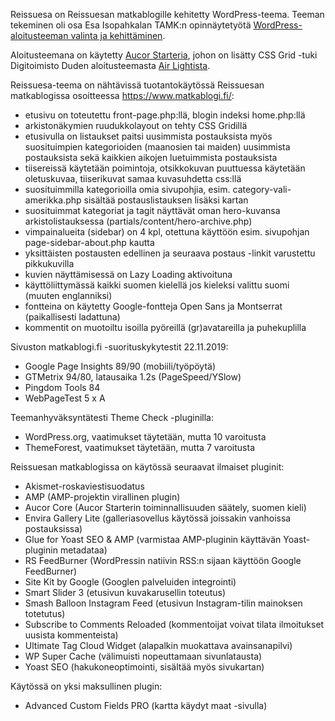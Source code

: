 Reissuesa on Reissuesan matkablogille kehitetty WordPress-teema. Teeman tekeminen oli osa Esa Isopahkalan TAMK:n opinnäytetyötä <a href="https://www.theseus.fi/handle/10024/334323">WordPress-aloitusteeman valinta ja kehittäminen</a>.

Aloitusteemana on käytetty <a href="https://github.com/aucor/aucor-starter">Aucor Starteria</a>, johon on lisätty CSS Grid -tuki Digitoimisto Duden aloitusteemasta <a href="https://github.com/digitoimistodude/air-light">Air Lightista</a>.

Reissuesa-teema on nähtävissä tuotantokäytössä Reissuesan matkablogissa osoitteessa https://www.matkablogi.fi/:

- etusivu on toteutettu front-page.php:llä, blogin indeksi home.php:llä
- arkistonäkymien ruudukkolayout on tehty CSS Gridillä
- etusivulla on listaukset paitsi uusimmista postauksista myös suosituimpien kategorioiden (maanosien tai maiden) uusimmista postauksista sekä kaikkien aikojen luetuimmista postauksista
- tiisereissä käytetään poimintoja, otsikkokuvan puuttuessa käytetään oletuskuvaa, tiiserikuvat samaa kuvasuhdetta css:llä
- suosituimmilla kategorioilla omia sivupohjia, esim. category-vali-amerikka.php sisältää postauslistauksen lisäksi kartan
- suosituimmat kategoriat ja tagit näyttävät oman hero-kuvansa arkistolistauksessa (partials/content/hero-archive.php)
- vimpainalueita (sidebar) on 4 kpl, otettuna käyttöön esim. sivupohjan page-sidebar-about.php kautta
- yksittäisten postausten edellinen ja seuraava postaus -linkit varustettu pikkukuvilla
- kuvien näyttämisessä on Lazy Loading aktivoituna
- käyttöliittymässä kaikki suomen kielellä jos kieleksi valittu suomi (muuten englanniksi)
- fontteina on käytetty Google-fontteja Open Sans ja Montserrat (paikallisesti ladattuna)
- kommentit on muotoiltu isoilla pyöreillä (gr)avatareilla ja puhekuplilla

Sivuston matkablogi.fi -suorituskykytestit 22.11.2019:

- Google Page Insights 89/90 (mobiili/työpöytä)
- GTMetrix 94/80, latausaika 1.2s (PageSpeed/YSlow)
- Pingdom Tools 84
- WebPageTest 5 x A

Teemanhyväksyntätesti Theme Check -pluginilla:

- WordPress.org, vaatimukset täytetään, mutta 10 varoitusta
- ThemeForest, vaatimukset täytetään, mutta 7 varoitusta

Reissuesan matkablogissa on käytössä seuraavat ilmaiset pluginit:

- Akismet-roskaviestisuodatus
- AMP (AMP-projektin virallinen plugin)
- Aucor Core (Aucor Starterin toiminnallisuuden säätely, suomen kieli)
- Envira Gallery Lite (galleriasovellus käytössä joissakin vanhoissa postauksissa)
- Glue for Yoast SEO & AMP (varmistaa AMP-pluginin käyttävän Yoast-pluginin metadataa)
- RS FeedBurner (WordPressin natiivin RSS:n sijaan käyttöön Google FeedBurner)
- Site Kit by Google (Googlen palveluiden integrointi)
- Smart Slider 3 (etusivun kuvakarusellin toteutus)
- Smash Balloon Instagram Feed (etusivun Instagram-tilin mainoksen totetutus)
- Subscribe to Comments Reloaded (kommentoijat voivat tilata ilmoitukset uusista kommenteista)
- Ultimate Tag Cloud Widget (alapalkin muokattava avainsanapilvi)
- WP Super Cache (välimuisti nopeuttamaan sivunlatausta)
- Yoast SEO (hakukoneoptimointi, sisältää myös sivukartan)

Käytössä on yksi maksullinen plugin:

- Advanced Custom Fields PRO (kartta käydyt maat -sivulla)
